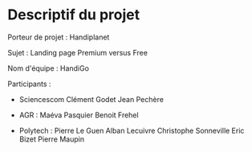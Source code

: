 # Descriptif du projet

Porteur de projet : Handiplanet

Sujet : Landing page Premium versus Free

Nom d'équipe : HandiGo

Participants : 

- Sciencescom   Clément Godet
                Jean Pechère

- AGR :         Maéva Pasquier
                Benoit Frehel

- Polytech :    Pierre Le Guen
                Alban Lecuivre
                Christophe Sonneville
                Eric Bizet
                Pierre Maupin

